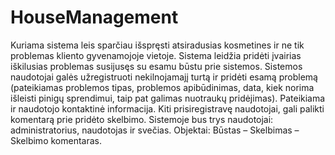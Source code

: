 # HouseManagement
Kuriama sistema leis sparčiau išspręsti atsiradusias kosmetines ir ne tik problemas kliento 
gyvenamojoje vietoje.
Sistema leidžia pridėti įvairias iškilusias problemas susijusęs su esamu būstu prie sistemos. 
Sistemos naudotojai galės užregistruoti nekilnojamajį turtą ir pridėti esamą problemą (pateikiamas
problemos tipas, problemos apibūdinimas, data, kiek norima išleisti pinigų sprendimui, taip pat 
galimas nuotraukų pridėjimas). Pateikiama ir naudotojo kontaktinė informacija. Kiti 
prisiregistravę naudotojai, gali palikti komentarą prie pridėto skelbimo.
Sistemoje bus trys naudotojai: administratorius, naudotojas ir svečias.
Objektai: Būstas – Skelbimas – Skelbimo komentaras.
